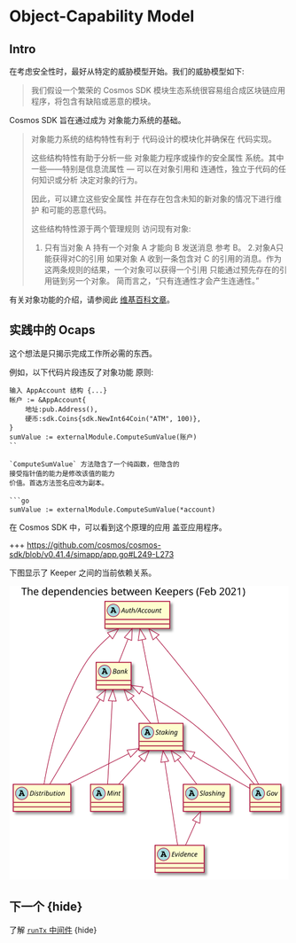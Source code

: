 # Object-Capability Model

## Intro

在考虑安全性时，最好从特定的威胁模型开始。我们的威胁模型如下:

> 我们假设一个繁荣的 Cosmos SDK 模块生态系统很容易组合成区块链应用程序，将包含有缺陷或恶意的模块。

Cosmos SDK 旨在通过成为
对象能力系统的基础。

> 对象能力系统的结构特性有利于
> 代码设计的模块化并确保在
> 代码实现。
>
> 这些结构特性有助于分析一些
> 对象能力程序或操作的安全属性
> 系统。其中一些——特别是信息流属性
> — 可以在对象引用和
> 连通性，独立于代码的任何知识或分析
> 决定对象的行为。
>
> 因此，可以建立这些安全属性
> 并在存在包含未知的新对象的情况下进行维护
> 和可能的恶意代码。
>
> 这些结构特性源于两个管理规则
> 访问现有对象:
>
> 1. 只有当对象 A 持有一个对象 A 才能向 B 发送消息
> 参考 B。
> 2.对象A只能获得对C的引用
> 如果对象 A 收到一条包含对 C 的引用的消息。作为
> 这两条规则的结果，一个对象可以获得一个引用
> 只能通过预先存在的引用链到另一个对象。
> 简而言之，“只有连通性才会产生连通性。”

有关对象功能的介绍，请参阅此 [维基百科文章](https://en.wikipedia.org/wiki/Object-capability_model)。

## 实践中的 Ocaps

这个想法是只揭示完成工作所必需的东西。

例如，以下代码片段违反了对象功能
原则:

```去
输入 AppAccount 结构 {...}
帐户 := &AppAccount{
    地址:pub.Address(),
    硬币:sdk.Coins{sdk.NewInt64Coin("ATM", 100)},
}
sumValue := externalModule.ComputeSumValue(账户)
``

`ComputeSumValue` 方法隐含了一个纯函数，但隐含的
接受指针值的能力是修改该值的能力
价值。首选方法签名应改为副本。 

```go
sumValue := externalModule.ComputeSumValue(*account)
```

在 Cosmos SDK 中，可以看到这个原理的应用
盖亚应用程序。

+++ https://github.com/cosmos/cosmos-sdk/blob/v0.41.4/simapp/app.go#L249-L273

下图显示了 Keeper 之间的当前依赖关系。

![Keeper 依赖项](../uml/svg/keeper_dependencies.svg)

## 下一个 {hide}

了解 [`runTx` 中间件](./runtx_middleware.md) {hide} 